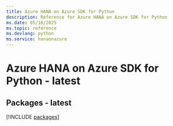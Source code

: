 ```yaml
---
title: Azure HANA on Azure SDK for Python
description: Reference for Azure HANA on Azure SDK for Python
ms.date: 05/16/2025
ms.topic: reference
ms.devlang: python
ms.service: hanaonazure
---
```

# Azure HANA on Azure SDK for Python - latest
## Packages - latest
[!INCLUDE [packages](hana-on-azure-index.md)]